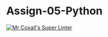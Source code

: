 # Assign-05-Python
[![Mr Coxall's Super Linter](https://github.com/ICS3U-Programming-VivianaH/Assign-05-Python/workflows/Mr%20Coxall's%20Super%20Linter/badge.svg)](https://github.com/ICS3U-Programming-VivianaH/Assign-05-Python/actions/)
